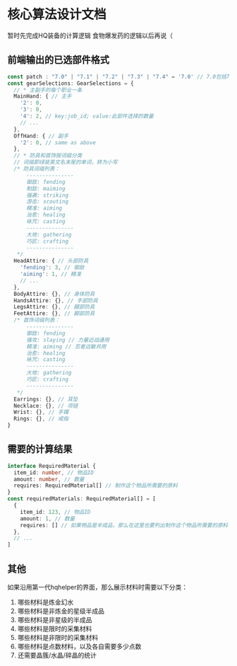 # 核心算法设计文档

暂时先完成HQ装备的计算逻辑
食物爆发药的逻辑以后再说（

## 前端输出的已选部件格式

```typescript
const patch : "7.0" | "7.1" | "7.2" | "7.3" | "7.4" = '7.0' // 7.0包括7.0的生产采集白装和7.05的战职绿装
const gearSelections: GearSelections = {
  // * 主副手的每个职业一条
  MainHand: { // 主手
    '2': 0,
    '3': 0,
    '4': 2, // key:job_id; value:此部件选择的数量
    // ...
  },
  OffHand: { // 副手
    '2': 0, // same as above
  },
  // * 防具和首饰按词缀分类
  // 词缀即绿装英文名末尾的单词，转为小写
  /* 防具词缀列表：
      ---------------
      御敌: fending  
      制敌: maiming
      强袭: striking
      游击: scouting
      精准: aiming
      治愈: healing
      咏咒: casting
      ---------------
      大地: gathering
      巧匠: crafting
      ---------------
   */
  HeadAttire: { // 头部防具
    'fending': 3, // 御敌
    'aiming': 1, // 精准
    // ...
  },
  BodyAttire: {}, // 身体防具
  HandsAttire: {}, // 手部防具
  LegsAttire: {}, // 腿部防具
  FeetAttire: {}, // 脚部防具
  /* 首饰词缀列表：
      ---------------
      御敌: fending  
      强攻: slaying // 力量近战通用
      精准: aiming // 忍者远敏共用
      治愈: healing
      咏咒: casting
      ---------------
      大地: gathering
      巧匠: crafting
      ---------------
   */
  Earrings: {}, // 耳坠
  Necklace: {}, // 项链
  Wrist: {}, // 手镯
  Rings: {}, // 戒指
}
```

## 需要的计算结果

```typescript
interface RequiredMaterial {
  item_id: number, // 物品ID
  amount: number, // 数量
  requires: RequiredMaterial[] // 制作这个物品所需要的原料
}
const requiredMaterials: RequiredMaterial[] = [
  {
    item_id: 123, // 物品ID
    amount: 1, // 数量
    requires: [] // 如果物品是半成品，那么在这里也要列出制作这个物品所需要的原料
  },
  // ...
]
```

## 其他

如果沿用第一代hqhelper的界面，那么展示材料时需要以下分类：

1. 哪些材料是炼金幻水
2. 哪些材料是非炼金的星级半成品
3. 哪些材料是非星级的半成品
4. 哪些材料是限时的采集材料
5. 哪些材料是非限时的采集材料
6. 哪些材料是点数材料，以及各自需要多少点数
7. 还需要晶簇/水晶/碎晶的统计